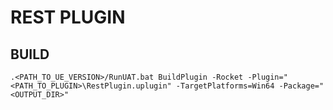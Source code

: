 # REST PLUGIN

## BUILD

```shell
.<PATH_TO_UE_VERSION>/RunUAT.bat BuildPlugin -Rocket -Plugin="<PATH_TO_PLUGIN>\RestPlugin.uplugin" -TargetPlatforms=Win64 -Package="<OUTPUT_DIR>"
```